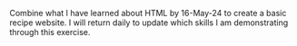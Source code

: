 Combine what I have learned about HTML by 16-May-24 to create a basic recipe website. I will return daily to update which skills I am demonstrating through this exercise.